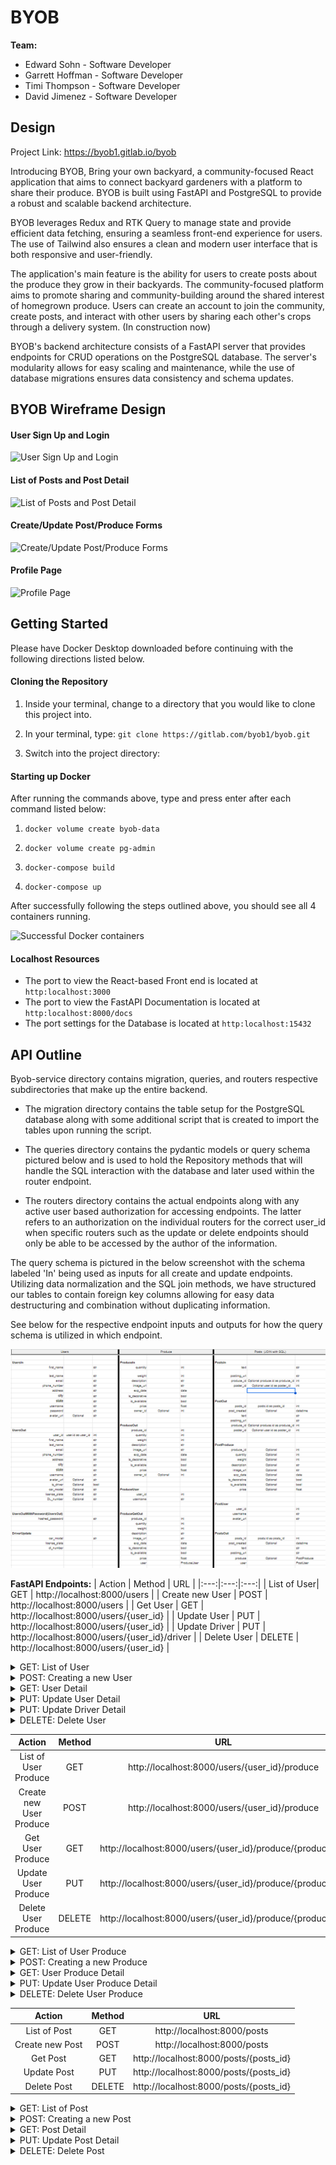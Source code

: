 # BYOB

**Team:**

- Edward Sohn - Software Developer
- Garrett Hoffman - Software Developer
- Timi Thompson - Software Developer
- David Jimenez - Software Developer

## Design

Project Link: https://byob1.gitlab.io/byob

Introducing BYOB, Bring your own backyard, a community-focused React application that aims to connect backyard gardeners with a platform to share their produce. BYOB is built using FastAPI and PostgreSQL to provide a robust and scalable backend architecture.

BYOB leverages Redux and RTK Query to manage state and provide efficient data fetching, ensuring a seamless front-end experience for users. The use of Tailwind also ensures a clean and modern user interface that is both responsive and user-friendly.

The application's main feature is the ability for users to create posts about the produce they grow in their backyards. The community-focused platform aims to promote sharing and community-building around the shared interest of homegrown produce. Users can create an account to join the community, create posts, and interact with other users by sharing each other's crops through a delivery system. (In construction now)

BYOB's backend architecture consists of a FastAPI server that provides endpoints for CRUD operations on the PostgreSQL database. The server's modularity allows for easy scaling and maintenance, while the use of database migrations ensures data consistency and schema updates.

## BYOB Wireframe Design

#### User Sign Up and Login

![User Sign Up and Login](https://i.gyazo.com/1a98b5fa7f344c06ed9243b50f0c9a0c.png)

#### List of Posts and Post Detail

![List of Posts and Post Detail](https://i.gyazo.com/3f124e450d9a2d18d75870845fdc04fb.png)

#### Create/Update Post/Produce Forms

![Create/Update Post/Produce Forms](https://i.gyazo.com/1c7a3a1c899efef62b892cf2e8cb9766.png)

#### Profile Page

![Profile Page](https://i.gyazo.com/0c89bbe89609c16aab9e4e2bc266e52e.png)

## Getting Started

Please have Docker Desktop downloaded before continuing with the following directions listed below.

#### Cloning the Repository

1. Inside your terminal, change to a directory that you would like to clone this project into.

2. In your terminal, type: `git clone https://gitlab.com/byob1/byob.git`

3. Switch into the project directory:

#### Starting up Docker

After running the commands above, type and press enter after each command listed below:

1. `docker volume create byob-data`

2. `docker volume create pg-admin`

3. `docker-compose build`

4. `docker-compose up`

After successfully following the steps outlined above, you should see all 4 containers running.

![Successful Docker containers](https://i.gyazo.com/7bb313354f6a532e06edbbec816f74ba.png)

#### Localhost Resources

- The port to view the React-based Front end is located at `http:localhost:3000`
- The port to view the FastAPI Documentation is located at `http:localhost:8000/docs`
- The port settings for the Database is located at `http:localhost:15432`

## API Outline

Byob-service directory contains migration, queries, and routers respective subdirectories that make up the entire backend.

- The migration directory contains the table setup for the PostgreSQL database along with some additional script that is created to import
  the tables upon running the script.

- The queries directory contains the pydantic models or query schema pictured below and is used to hold the Repository methods that will
  handle the SQL interaction with the database and later used within the router endpoint.

- The routers directory contains the actual endpoints along with any active user based authorization for accessing endpoints. The latter
  refers to an authorization on the individual routers for the correct user_id when specific routers such as the update or delete endpoints
  should only be able to be accessed by the author of the information.

The query schema is pictured in the below screenshot with the schema labeled 'In' being used as inputs for all create and update endpoints.
Utilizing data normalization and the SQL join methods, we have structured our tables to contain foreign key columns allowing for easy
data destructuring and combination without duplicating information.

See below for the respective endpoint inputs and outputs for how the query schema is utilized in which endpoint.

![Alt text](images/BYOB%20MVP%20Schema.png)

**FastAPI Endpoints:**
| Action | Method | URL |
|:---:|:---:|:---:|
| List of User| GET | http://localhost:8000/users |
| Create new User | POST | http://localhost:8000/users |
| Get User | GET | http://localhost:8000/users/{user_id} |
| Update User | PUT | http://localhost:8000/users/{user_id} |
| Update Driver | PUT | http://localhost:8000/users/{user_id}/driver |
| Delete User | DELETE | http://localhost:8000/users/{user_id} |

<details>
  <summary markdown="span">GET: List of User </summary>
Returns:

```
[
  {
    "user_id": 1,
    "first_name": "string",
    "last_name": "string",
    "email": "string",
    "phone_number": "string",
    "address": "string",
    "city": "string",
    "state": "string",
    "username": "string",
    "avatar_url": "string",
    "is_driver": false,
    "car_model": null,
    "license_plate": null,
    "dl_number": null,
    "hashed_password": "$2b$12$0uc66BkfeTcMpGDiXtbgeezjP8B5RXNYXQ7oq4hKVHb83LNgvQEGu"
  },
  {
    "user_id": 3,
    "first_name": "string1",
    "last_name": "string1",
    "email": "string1",
    "phone_number": "string1",
    "address": "string1",
    "city": "string1",
    "state": "string1",
    "username": "string1",
    "avatar_url": "string1",
    "is_driver": false,
    "car_model": null,
    "license_plate": null,
    "dl_number": null,
    "hashed_password": "$2b$12$p6sNpik.8kNxd9E6/hvdfe2RDYU3yK9Yztzkq4Cpokz7SYyzyNZCS"
  }
]
```

</details>

<details>
  <summary markdown="span">POST: Creating a new User</summary>
Request Body:

```
{
  "first_name": "string",
  "last_name": "string",
  "email": "string",
  "phone_number": "string",
  "address": "string",
  "city": "string",
  "state": "string",
  "username": "string",
  "password": "string",
  "avatar_url": "string"
}
```

Returns:

```
{
  "access_token": "string",
  "token_type": "Bearer",
  "account": {
    "user_id": 0,
    "first_name": "string",
    "last_name": "string",
    "email": "string",
    "phone_number": "string",
    "address": "string",
    "city": "string",
    "state": "string",
    "username": "string",
    "avatar_url": "string",
    "is_driver": true,
    "car_model": "string",
    "license_plate": "string",
    "dl_number": "string"
  }
}
```

</details>

<details>
  <summary markdown="span">GET: User Detail</summary>
Returns:

```
{
  "user_id": 1,
  "first_name": "string",
  "last_name": "string",
  "email": "string",
  "phone_number": "string",
  "address": "string",
  "city": "string",
  "state": "string",
  "username": "string",
  "avatar_url": "string",
  "is_driver": false,
  "car_model": null,
  "license_plate": null,
  "dl_number": null,
  "hashed_password": "$2b$12$0uc66BkfeTcMpGDiXtbgeezjP8B5RXNYXQ7oq4hKVHb83LNgvQEGu"
}
```

</details>

<details>
  <summary markdown="span">PUT: Update User Detail</summary>
Returns:

```
{
  "user_id": 1,
  "first_name": "string",
  "last_name": "string",
  "email": "string",
  "phone_number": "string",
  "address": "string",
  "city": "string",
  "state": "string",
  "username": "string",
  "avatar_url": "string",
  "is_driver": true,
  "car_model": "string",
  "license_plate": "string",
  "dl_number": "string"
}
```

Returns:

```
{
  "user_id": 1,
  "first_name": "string",
  "last_name": "string",
  "email": "string",
  "phone_number": "string",
  "address": "string",
  "city": "string",
  "state": "string",
  "username": "string",
  "avatar_url": "string",
  "is_driver": true,
  "car_model": "string",
  "license_plate": "string",
  "dl_number": "string"
}
```

</details>

<details>
  <summary markdown="span">PUT: Update Driver Detail</summary>
Returns:

```
{
  "car_model": "string",
  "license_plate": "string",
  "dl_number": "string"
}
```

Returns:

```
{
  "car_model": "string",
  "license_plate": "string",
  "dl_number": "string"
}
```

</details>

<details>
  <summary markdown="span">DELETE: Delete User </summary>
Returns:

```
true
```

</details>

|         Action          | Method |                            URL                             |
| :---------------------: | :----: | :--------------------------------------------------------: |
|  List of User Produce   |  GET   |       http://localhost:8000/users/{user_id}/produce        |
| Create new User Produce |  POST  |       http://localhost:8000/users/{user_id}/produce        |
|    Get User Produce     |  GET   | http://localhost:8000/users/{user_id}/produce/{produce_id} |
|   Update User Produce   |  PUT   | http://localhost:8000/users/{user_id}/produce/{produce_id} |
|   Delete User Produce   | DELETE | http://localhost:8000/users/{user_id}/produce/{produce_id} |

<details>
  <summary markdown="span">GET: List of User Produce</summary>
Returns:

```
[
  {
    "produce_id": 1,
    "name": "string",
    "quantity": 0,
    "weight": 0,
    "description": "string",
    "image_url": "string",
    "exp_date": "2023-04-27",
    "is_decorative": true,
    "is_available": true,
    "price": 0,
    "user": {
      "user_id": 1,
      "username": "string"
    }
  },
  {
    "produce_id": 2,
    "name": "string",
    "quantity": 0,
    "weight": 0,
    "description": "string",
    "image_url": "string",
    "exp_date": "2023-04-27",
    "is_decorative": true,
    "is_available": true,
    "price": 0,
    "user": {
      "user_id": 1,
      "username": "string"
    }
  }
]
```

</details>

<details>
  <summary markdown="span">POST: Creating a new Produce</summary>
Request Body:

```
{
  "name": "string",
  "quantity": 0,
  "weight": 0,
  "description": "string",
  "image_url": "string",
  "exp_date": "2023-04-27",
  "is_decorative": true,
  "is_available": true,
  "price": 0.0,
}
```

Returns:

```
{
  "produce_id": 3,
  "name": "string",
  "quantity": 0,
  "weight": 0,
  "description": "string",
  "image_url": "string",
  "exp_date": "2023-04-27",
  "is_decorative": true,
  "is_available": true,
  "price": 0.0,
  "owner_id": 1
}
```

</details>

<details>
  <summary markdown="span">GET: User Produce Detail</summary>
Returns:

```
{
    "produce_id": 1,
    "name": "string",
    "quantity": 0,
    "weight": 0,
    "description": "string",
    "image_url": "string",
    "exp_date": "2023-04-27",
    "is_decorative": true,
    "is_available": true,
    "price": 0,
    "user": {
      "user_id": 1,
      "username": "string"
    }
}
```

</details>

<details>
  <summary markdown="span">PUT: Update User Produce Detail</summary>
Returns:

```
{
  "name": "string",
  "quantity": 0,
  "weight": 0,
  "description": "string",
  "image_url": "string",
  "exp_date": "2023-04-27",
  "is_decorative": true,
  "is_available": true,
  "price": 0.0,
}
```

Returns:

```
{
  "produce_id": 3,
  "name": "string",
  "quantity": 0,
  "weight": 0,
  "description": "string",
  "image_url": "string",
  "exp_date": "2023-04-27",
  "is_decorative": true,
  "is_available": true,
  "price": 0.0,
  "owner_id": 1
}
```

</details>

<details>
  <summary markdown="span">DELETE: Delete User Produce</summary>
Returns:

```
true
```

</details>

|     Action      | Method |                  URL                   |
| :-------------: | :----: | :------------------------------------: |
|  List of Post   |  GET   |      http://localhost:8000/posts       |
| Create new Post |  POST  |      http://localhost:8000/posts       |
|    Get Post     |  GET   | http://localhost:8000/posts/{posts_id} |
|   Update Post   |  PUT   | http://localhost:8000/posts/{posts_id} |
|   Delete Post   | DELETE | http://localhost:8000/posts/{posts_id} |

<details>
  <summary markdown="span">GET: List of Post</summary>
Returns:

```
[
  {
    "posts_id": 1,
    "post_created": "2023-04-27T22:54:15.173102",
    "text": "string",
    "postimg_url": "string",
    "poster_id": 1,
    "produce": {
      "produce_id": null,
      "name": null,
      "quantity": null,
      "weight": null,
      "description": null,
      "image_url": null,
      "exp_date": null,
      "is_decorative": null,
      "is_available": null,
      "price": null
    },
    "user": {
      "user_id": 1,
      "username": "string",
      "avatar_url": "string"
    }
  },
  {
    "posts_id": 2,
    "post_created": "2023-04-27T22:54:43.376857",
    "text": "string",
    "postimg_url": "string",
    "poster_id": 1,
    "produce": {
      "produce_id": 3,
      "name": "string",
      "quantity": 0,
      "weight": 0,
      "description": "string",
      "image_url": "string",
      "exp_date": "2023-04-27",
      "is_decorative": true,
      "is_available": true,
      "price": 0
    },
    "user": {
      "user_id": 1,
      "username": "string",
      "avatar_url": "string"
    }
  }
]
```

</details>

<details>
  <summary markdown="span">POST: Creating a new Post</summary>
Request Body:

```
{
  "text": "string",
  "postimg_url": "string",
  "produce_id": 3,
  "poster_id": 0
}
```

Returns:

```
{
  "posts_id": 2,
  "post_created": "2023-04-27T22:59:26.723Z",
  "text": "string",
  "postimg_url": "string",
  "produce_id": 3,
  "poster_id": 1
}
```

</details>

<details>
  <summary markdown="span">GET: Post Detail</summary>
Returns:

```
{
    "posts_id": 2,
    "post_created": "2023-04-27T22:54:43.376857",
    "text": "string",
    "postimg_url": "string",
    "poster_id": 1,
    "produce": {
      "produce_id": 3,
      "name": "string",
      "quantity": 0,
      "weight": 0,
      "description": "string",
      "image_url": "string",
      "exp_date": "2023-04-27",
      "is_decorative": true,
      "is_available": true,
      "price": 0
    },
    "user": {
      "user_id": 1,
      "username": "string",
      "avatar_url": "string"
    }
}
```

</details>

<details>
  <summary markdown="span">PUT: Update Post Detail</summary>
Returns:

```
{
  "text": "string",
  "postimg_url": "string",
  "produce_id": 3,
  "poster_id": 0
}
```

Returns:

```
{
  "posts_id": 2,
  "post_created": "2023-04-27T22:59:26.723Z",
  "text": "string",
  "postimg_url": "string",
  "produce_id": 3,
  "poster_id": 1
}
```

</details>

<details>
  <summary markdown="span">DELETE: Delete Post</summary>
Returns:

```
true
```

</details>
